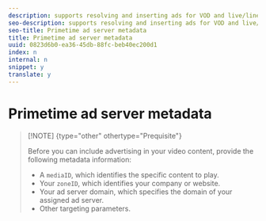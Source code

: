 ```yaml
---
description: supports resolving and inserting ads for VOD and live/linear streams.
seo-description: supports resolving and inserting ads for VOD and live/linear streams.
seo-title: Primetime ad server metadata
title: Primetime ad server metadata
uuid: 0823d6b0-ea36-45db-88fc-beb40ec200d1
index: n
internal: n
snippet: y
translate: y
---
```


# Primetime ad server metadata


>[!NOTE] {type="other" othertype="Prequisite"}
>
>Before you can include advertising in your video content, provide the following metadata information:
>
>* A `mediaID`, which identifies the specific content to play.
>* Your `zoneID`, which identifies your company or website.
>* Your ad server domain, which specifies the domain of your assigned ad server.
>* Other targeting parameters.


